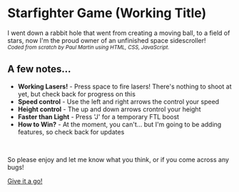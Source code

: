 <h1>Starfighter Game (Working Title)</h1>
<p>I went down a rabbit hole that went from creating a moving ball, to a field of stars, now I'm the proud owner of an unfinished space sidescroller!
<br>
<sub><i>Coded from scratch by Paul Martin using HTML, CSS, JavaScript.</i></sub>
</p>
<h2>A few notes...</h2>
<ul>
<li><b>Working Lasers!</b> - Press space to fire lasers! There's nothing to shoot at yet, but check back for progress on this</li>
<li><b>Speed control</b> - Use the left and right arrows the control your speed</li>
<li><b>Height control</b> - The up and down arrows crontrol your height</li>
<li><b>Faster than Light</b> - Press 'J' for a temporary FTL boost</li>
<li><b>How to Win?</b> - At the moment, you can't... but I'm going to be adding features, so check back for updates</li>
</ul>
<br>
<p>So please enjoy and let me know what you think, or if you come across any bugs!</p>
<a href="https://paulmartin91.github.io/Starfighter-Game/">Give it a go!</a>
